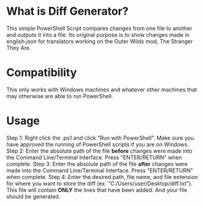 # What is Diff Generator?
This simple PowerShell Script compares changes from one file to another and outputs it into a file. Its original purpose is to show changes made in english.json for translators working on the Outer Wilds mod, The Stranger They Are.

# Compatibility
This only works with Windows machines and whatever other machines that may otherwise are able to run PowerShell.

# Usage
Step 1: Right click the .ps1 and click "Run with PowerShell". Make sure you have approved the running of PowerShell scripts if you are on Windows.
Step 2: Enter the absolute path of the file **before** changes were made into the Command Line/Terminal Interface. Press "ENTER/RETURN" when complete.
Step 3: Enter the absolute path of the file **after** changes were made into the Command Line/Terminal Interface. Press "ENTER/RETURN" when complete.
Step 4: Enter the desired path, file name, and file extension for where you want to store the diff (ex. "C:/Users/user/Desktop/diff.txt"). This file will contain **ONLY** the lines that have been added.
And your file should be generated.
